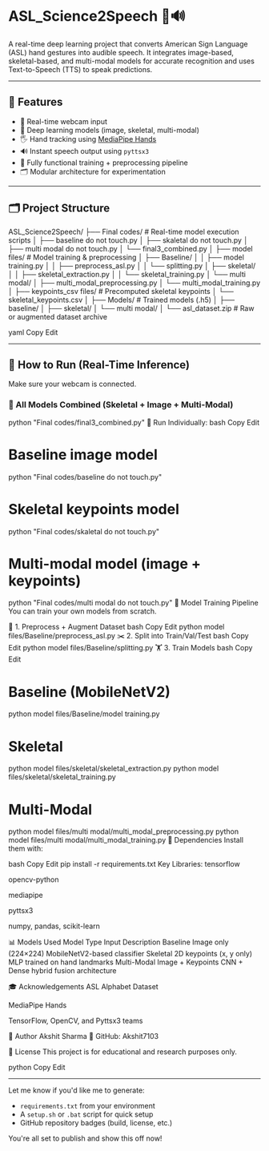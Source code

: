# ASL_Science2Speech 🤟🔊

A real-time deep learning project that converts American Sign Language (ASL) hand gestures into audible speech. It integrates image-based, skeletal-based, and multi-modal models for accurate recognition and uses Text-to-Speech (TTS) to speak predictions.

---

## 📌 Features

- 🎥 Real-time webcam input
- 🧠 Deep learning models (image, skeletal, multi-modal)
- 🖐️ Hand tracking using [MediaPipe Hands](https://google.github.io/mediapipe/solutions/hands)
- 🔊 Instant speech output using `pyttsx3`
- 🧪 Fully functional training + preprocessing pipeline
- 🗂️ Modular architecture for experimentation

---

## 🗂️ Project Structure

ASL_Science2Speech/
├── Final codes/ # Real-time model execution scripts
│ ├── baseline do not touch.py
│ ├── skaletal do not touch.py
│ ├── multi modal do not touch.py
│ └── final3_combined.py
│
├── model files/ # Model training & preprocessing
│ ├── Baseline/
│ │ ├── model training.py
│ │ ├── preprocess_asl.py
│ │ └── splitting.py
│ ├── skeletal/
│ │ ├── skeletal_extraction.py
│ │ └── skeletal_training.py
│ └── multi modal/
│ ├── multi_modal_preprocessing.py
│ └── multi_modal_training.py
│
├── keypoints_csv files/ # Precomputed skeletal keypoints
│ └── skeletal_keypoints.csv
│
├── Models/ # Trained models (.h5)
│ ├── baseline/
│ ├── skeletal/
│ └── multi modal/
│
└── asl_dataset.zip # Raw or augmented dataset archive

yaml
Copy
Edit

---

## 🚀 How to Run (Real-Time Inference)

Make sure your webcam is connected.

### 🔁 All Models Combined (Skeletal + Image + Multi-Modal)


python "Final codes/final3_combined.py"
🧠 Run Individually:
bash
Copy
Edit
# Baseline image model
python "Final codes/baseline do not touch.py"

# Skeletal keypoints model
python "Final codes/skaletal do not touch.py"

# Multi-modal model (image + keypoints)
python "Final codes/multi modal do not touch.py"
🧪 Model Training Pipeline
You can train your own models from scratch.

🔧 1. Preprocess + Augment Dataset
bash
Copy
Edit
python model files/Baseline/preprocess_asl.py
✂️ 2. Split into Train/Val/Test
bash
Copy
Edit
python model files/Baseline/splitting.py
🏋️ 3. Train Models
bash
Copy
Edit
# Baseline (MobileNetV2)
python model files/Baseline/model training.py

# Skeletal
python model files/skeletal/skeletal_extraction.py
python model files/skeletal/skeletal_training.py

# Multi-Modal
python model files/multi modal/multi_modal_preprocessing.py
python model files/multi modal/multi_modal_training.py
🧰 Dependencies
Install them with:

bash
Copy
Edit
pip install -r requirements.txt
Key Libraries:
tensorflow

opencv-python

mediapipe

pyttsx3

numpy, pandas, scikit-learn

📊 Models Used
Model Type	Input	Description
Baseline	Image only (224×224)	MobileNetV2-based classifier
Skeletal	2D keypoints (x, y only)	MLP trained on hand landmarks
Multi-Modal	Image + Keypoints	CNN + Dense hybrid fusion architecture

🎓 Acknowledgements
ASL Alphabet Dataset

MediaPipe Hands

TensorFlow, OpenCV, and Pyttsx3 teams

📣 Author
Akshit Sharma
🔗 GitHub: Akshit7103

📝 License
This project is for educational and research purposes only.

python
Copy
Edit

---

Let me know if you'd like me to generate:

- `requirements.txt` from your environment
- A `setup.sh` or `.bat` script for quick setup
- GitHub repository badges (build, license, etc.)

You're all set to publish and show this off now!
